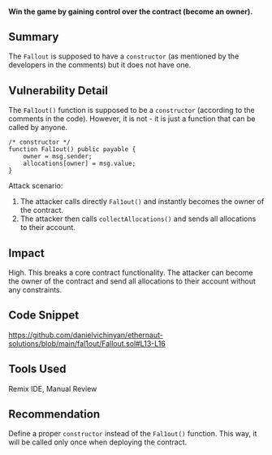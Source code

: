 #### Win the game by gaining control over the contract (become an owner).

## Summary
The `Fallout` is supposed to have a `constructor` (as mentioned by the developers in the comments) but it does not have one.

## Vulnerability Detail
The `Fal1out()` function is supposed to be a `constructor` (according to the comments in the code). However, it is not - it is just a function that can be called by anyone.
```solidity
/* constructor */
function Fal1out() public payable {
    owner = msg.sender;
    allocations[owner] = msg.value;
}
```

Attack scenario:
1. The attacker calls directly `Fal1out()` and instantly becomes the owner of the contract.
2. The attacker then calls `collectAllocations()` and sends all allocations to their account.

## Impact
High. This breaks a core contract functionality. The attacker can become the owner of the contract and send all allocations to their account without any constraints.

## Code Snippet
https://github.com/danielvichinyan/ethernaut-solutions/blob/main/fal1out/Fallout.sol#L13-L16

## Tools Used
Remix IDE, Manual Review

## Recommendation
Define a proper `constructor` instead of the `Fal1out()` function. This way, it will be called only once when deploying the contract.
